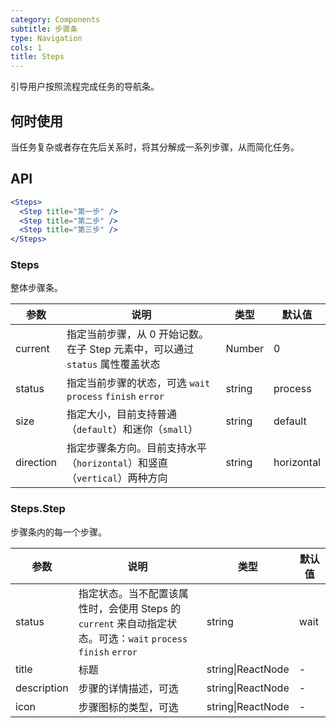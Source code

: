 ```yaml
---
category: Components
subtitle: 步骤条
type: Navigation
cols: 1
title: Steps
---
```


引导用户按照流程完成任务的导航条。

## 何时使用

当任务复杂或者存在先后关系时，将其分解成一系列步骤，从而简化任务。

## API

```jsx
<Steps>
  <Step title="第一步" />
  <Step title="第二步" />
  <Step title="第三步" />
</Steps>
```

### Steps

整体步骤条。

| 参数      | 说明                                      | 类型         | 默认值 |
|----------|------------------------------------------|-------------|-------|
| current | 指定当前步骤，从 0 开始记数。在子 Step 元素中，可以通过 `status` 属性覆盖状态 | Number | 0 |
| status | 指定当前步骤的状态，可选 `wait` `process` `finish` `error` | string | process |
| size | 指定大小，目前支持普通（`default`）和迷你（`small`）| string | default |
| direction | 指定步骤条方向。目前支持水平（`horizontal`）和竖直（`vertical`）两种方向 | string | horizontal  |

### Steps.Step

步骤条内的每一个步骤。

| 参数      | 说明                                     | 类型       | 默认值 |
|----------|-----------------------------------------|------------|-------|
| status | 指定状态。当不配置该属性时，会使用 Steps 的 `current` 来自动指定状态。可选：`wait` `process` `finish` `error` | string | wait |
| title | 标题 | string\|ReactNode | -     |
| description | 步骤的详情描述，可选 | string\|ReactNode | -  |
| icon | 步骤图标的类型，可选 | string\|ReactNode | - |
